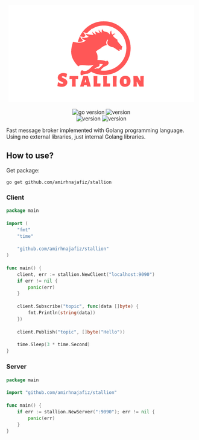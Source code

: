 <p align="center">
<img src="assets/logo.png" alt="logo" />
</p>

<p align="center">
<img src="https://img.shields.io/badge/Golang-1.18-66ADD8?style=for-the-badge&logo=go" alt="go version" />
<img src="https://img.shields.io/badge/Version-1.0.0-red?style=for-the-badge&logo=none" alt="version" /><br />
<img src="https://img.shields.io/badge/MacOS-black?style=for-the-badge&logo=apple" alt="version" />
<img src="https://img.shields.io/badge/Linux-white?style=for-the-badge&logo=linux" alt="version" />
</p>

Fast message broker implemented with Golang programming language.<br />
Using no external libraries, just internal Golang libraries.

## How to use?
Get package:
```shell
go get github.com/amirhnajafiz/stallion
```

### Client
```go
package main

import (
	"fmt"
	"time"

	"github.com/amirhnajafiz/stallion"
)

func main() {
	client, err := stallion.NewClient("localhost:9090")
	if err != nil {
		panic(err)
	}

	client.Subscribe("topic", func(data []byte) {
		fmt.Println(string(data))
	})

	client.Publish("topic", []byte("Hello"))

	time.Sleep(3 * time.Second)
}
```

### Server
```go
package main

import "github.com/amirhnajafiz/stallion"

func main() {
	if err := stallion.NewServer(":9090"); err != nil {
		panic(err)
	}
}
```
